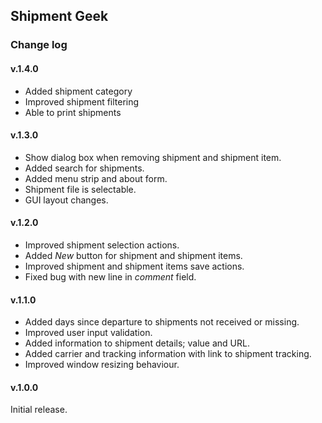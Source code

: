 ﻿## Shipment Geek

### Change log

#### v.1.4.0
* Added shipment category
* Improved shipment filtering
* Able to print shipments

#### v.1.3.0
* Show dialog box when removing shipment and shipment item.
* Added search for shipments.
* Added menu strip and about form.
* Shipment file is selectable.
* GUI layout changes.

#### v.1.2.0
* Improved shipment selection actions.
* Added _New_ button for shipment and shipment items.
* Improved shipment and shipment items save actions.
* Fixed bug with new line in _comment_ field.

#### v.1.1.0
* Added days since departure to shipments not received or missing.
* Improved user input validation.
* Added information to shipment details; value and URL.
* Added carrier and tracking information with link to shipment tracking.
* Improved window resizing behaviour.

#### v.1.0.0
Initial release.